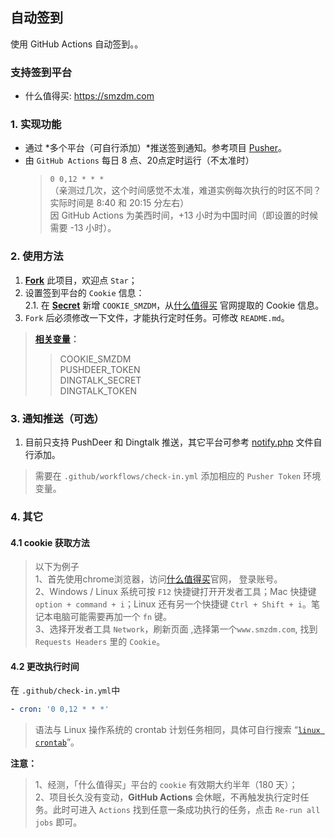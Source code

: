 ## 自动签到
使用 GitHub Actions 自动签到。。

### 支持签到平台
- 什么值得买: https://smzdm.com

### 1. 实现功能
+ 通过 *多个平台（可自行添加）*推送签到通知。参考项目 [Pusher](https://github.com/jetsung/pusher)。
+ 由 `GitHub Actions` 每日 8 点、20点定时运行（不太准时）
  > `0 0,12 * * *`    
  > （亲测过几次，这个时间感觉不太准，难道实例每次执行的时区不同？实际时间是 8:40 和 20:15 分左右）      
  > 因 GitHub Actions 为美西时间，+13 小时为中国时间（即设置的时候需要 -13 小时）。

### 2. 使用方法
1. **[Fork](./fork)** 此项目，欢迎点 `Star`；
2. 设置签到平台的 `Cookie` 信息：    
    2.1. 在 **[Secret](./settings/secrets/actions)** 新增 `COOKIE_SMZDM`，从[什么值得买](https://www.smzdm.com/) 官网提取的 Cookie 信息。   
3. `Fork` 后必须修改一下文件，才能执行定时任务。可修改 `README.md`。

> **[相关变量](.github/workflows/check-in.yml)：**   
>> COOKIE_SMZDM   
>> PUSHDEER_TOKEN   
>> DINGTALK_SECRET   
>> DINGTALK_TOKEN   

### 3. 通知推送（可选）
1. 目前只支持 PushDeer 和 Dingtalk 推送，其它平台可参考 [notify.php](notify.php) 文件自行添加。
> 需要在 `.github/workflows/check-in.yml` 添加相应的 `Pusher Token` 环境变量。

### 4. 其它
#### 4.1 cookie 获取方法
> 以下为例子   
1、首先使用chrome浏览器，访问[什么值得买](https://www.smzdm.com/)官网， 登录账号。   
2、Windows / Linux 系统可按 `F12` 快捷键打开开发者工具；Mac 快捷键 `option + command + i`；Linux 还有另一个快捷键 `Ctrl + Shift + i`。笔记本电脑可能需要再加一个 `fn` 键。   
3、选择开发者工具 `Network`，刷新页面 ,选择第一个`www.smzdm.com`, 找到 `Requests Headers` 里的 `Cookie`。

#### 4.2 更改执行时间
在 `.github/check-in.yml`中
```yml
- cron: '0 0,12 * * *'
```

> 语法与 Linux 操作系统的 crontab 计划任务相同，具体可自行搜索 “[`linux crontab`](https://www.man7.org/linux/man-pages/man5/crontab.5.html)”。

**注意：**   
> 1、经测，「什么值得买」平台的 `cookie` 有效期大约半年（180 天）；   
  2、项目长久没有变动，**GitHub Actions** 会休眠，不再触发执行定时任务。此时可进入 `Actions` 找到任意一条成功执行的任务，点击 `Re-run all jobs` 即可。
  
